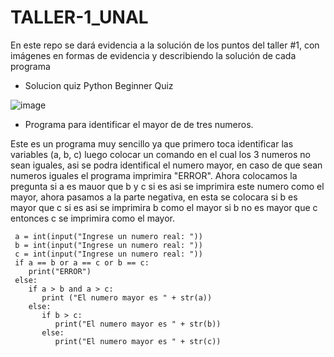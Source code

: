 # TALLER-1_UNAL
En este repo se dará evidencia a la solución de los puntos del taller #1, con imágenes en formas de evidencia y describiendo la solución de cada programa

 -  Solucion quiz Python Beginner Quiz
 
 ![image](https://user-images.githubusercontent.com/124611099/223179234-fbffdc1b-6b6c-45b6-bfc9-438df99eb5e7.png)

- Programa para identificar el mayor de de tres numeros.

Este es un programa muy sencillo ya que primero toca identificar las variables (a, b, c) luego colocar un comando en el cual los 3 numeros no sean iguales, asi se podra identifical el numero mayor, en caso de que sean numeros iguales el programa imprimira "ERROR". Ahora colocamos la pregunta si a es mauor que b y c si es asi se imprimira este numero como el mayor, ahora pasamos a la parte negativa, en esta se colocara si b es mayor que c si es asi se imprimira b como el mayor si b no es mayor que c entonces c se imprimira como el mayor.

     a = int(input("Ingrese un numero real: "))
     b = int(input("Ingrese un numero real: "))
     c = int(input("Ingrese un numero real: ")) 
     if a == b or a == c or b == c:
        print("ERROR") 
     else:
        if a > b and a > c:
           print ("El numero mayor es " + str(a))
        else:
           if b > c:
              print("El numero mayor es " + str(b))
           else:
              print("El numero mayor es " + str(c))
 


